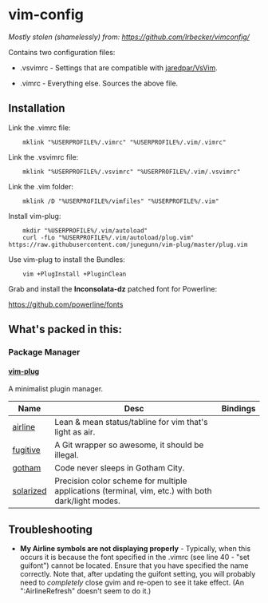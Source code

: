 # vim-config

 *Mostly stolen (shamelessly) from: https://github.com/lrbecker/vimconfig/*

Contains two configuration files:

* .vsvimrc - Settings that are compatible with [jaredpar/VsVim](https://github.com/jaredpar/VsVim).

* .vimrc - Everything else.  Sources the above file.
 
## Installation

Link the .vimrc file:

		mklink "%USERPROFILE%/.vimrc" "%USERPROFILE%/.vim/.vimrc"

Link the .vsvimrc file:

		mklink "%USERPROFILE%/.vsvimrc" "%USERPROFILE%/.vim/.vsvimrc"

Link the .vim folder:

		mklink /D "%USERPROFILE%/vimfiles" "%USERPROFILE%/.vim"

Install vim-plug:

		mkdir "%USERPROFILE%/.vim/autoload"
		curl -fLo "%USERPROFILE%/.vim/autoload/plug.vim" https://raw.githubusercontent.com/junegunn/vim-plug/master/plug.vim

Use vim-plug to install the Bundles:

		vim +PlugInstall +PluginClean

Grab and install the **Inconsolata-dz** patched font for Powerline:

<https://github.com/powerline/fonts>

## What's packed in this:

### Package Manager

#### [vim-plug](https://github.com/junegunn/vim-plug)
A minimalist plugin manager.


Name	     |  Desc                                       | Bindings
------------ | ------------------------------------------- | ------------
[airline](https://github.com/bling/vim-airline) | Lean & mean status/tabline for vim that's light as air.
[fugitive](https://github.com/tpope/vim-fugitive) | A Git wrapper so awesome, it should be illegal.
[gotham](https://github.com/whatyouhide/vim-gotham) | Code never sleeps in Gotham City.
[solarized](https://github.com/altercation/vim-colors-solarized) | Precision color scheme for multiple applications (terminal, vim, etc.) with both dark/light modes.

## Troubleshooting

* **My Airline symbols are not displaying properly** - Typically, when this occurs it is because the font specified in the .vimrc (see line 40 - "set guifont") cannot be located.  Ensure that you have specified the name correctly.  Note that, after updating the guifont setting, you will probably need to *completely* close gvim and re-open to see it take effect.  (An ":AirlineRefresh" doesn't seem to do it.)
